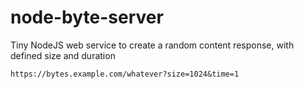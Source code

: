 # node-byte-server
Tiny NodeJS web service to create a random content response, with defined size and duration

`https://bytes.example.com/whatever?size=1024&time=1`
